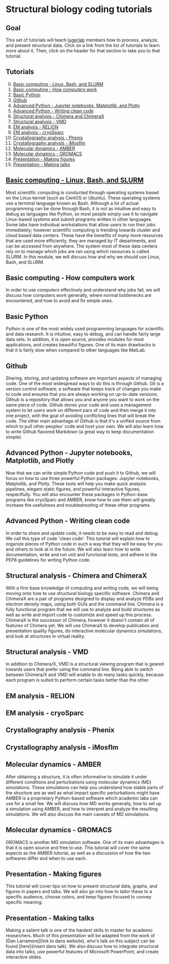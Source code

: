 # Structural biology coding tutorials
## Goal
This set of tutorials will teach [lugerlab](https://lugerlab.org/) members how to process, analyze, and present structural data. Click on a link from the list of tutorials to learn more about it. Then, click on the header for that section to take you to that tutorial.

## Tutorials
0. [Basic computing - Linux, Bash, and SLURM](https://github.io/Luger-Lab/coding-tutorials/#basic-computing---linux-bash-and-slurm)
0. [Basic computing - How computers work](https://github.com/Luger-Lab/coding-tutorials/#basic-computing---how-computers-work)
0. [Basic Python](https://github.com/Luger-Lab/coding-tutorials/#basic-python)
0. [Github](https://github.com/Luger-Lab/coding-tutorials/#github)
0. [Advanced Python - Jupyter notebooks, Matplotlib, and Plotly](https://github.com/Luger-Lab/coding-tutorials/#advanced-python---jupyter-notebooks-matplotlib-and-plotly)
0. [Advanced Python - Writing clean code](https://github.com/Luger-Lab/coding-tutorials/#advanced-python---writing-clean-code)
0. [Structural analysis - Chimera and ChimeraX](https://github.com/Luger-Lab/coding-tutorials/#structural-analysis---chimera-and-chimerax)
0. [Structural analysis - VMD](https://github.com/Luger-Lab/coding-tutorials/#structural-analysis---vmd)
0. [EM analysis - RELION](https://github.com/Luger-Lab/coding-tutorials/#em-analysis---relion)
0. [EM analysis - cryoSparc](https://github.com/Luger-Lab/coding-tutorials/#em-analysis---cryosparc)
0. [Crystallography analysis - Phenix](https://github.com/Luger-Lab/coding-tutorials/#crystallography-analysis---phenix)
0. [Crystallography analysis - iMosflm](https://github.com/Luger-Lab/coding-tutorials/#crystallography-analysis---imosflm)
0. [Molecular dynamics - AMBER](https://github.com/Luger-Lab/coding-tutorials/#molecular-dynamics---amber)
0. [Molecular dynamics - GROMACS](https://github.com/Luger-Lab/coding-tutorials/#molecular-dynamics---gromacs)
0. [Presentation - Making figures](https://github.com/Luger-Lab/coding-tutorials/#presentation---making-figures)
0. [Presentation - Making talks](https://github.com/Luger-Lab/coding-tutorials/#presentation---making-talks)

## [Basic computing - Linux, Bash, and SLURM](https://github.com/Luger-Lab/coding-tutorials/tree/main/basic_computing)
Most scientific computing is conducted through operating systems based on the Linux kernel (such as CentOS or Ubuntu). These operating systems use a terminal language known as Bash. Although a lot of actual programming can be done through Bash, it is not as intuitive and easy to debug as languages like Python, so most people simply use it to navigate Linux-based systems and submit programs written in other languages. Some labs have individual workstations that allow users to run their jobs immediately; however scientific computing is trending towards cluster and cloud based data centers. These have the benefits of many more resources that are used more efficiently, they are managed by IT departments, and can be accessed from anywhere. The system most of these data centers rely on to manage which jobs are ran using which resources is called SLURM. In this module, we will discuss how and why we should use Linux, Bash, and SLURM.

## Basic computing - How computers work
In order to use computers effectively and understand why jobs fail, we will discuss how computers work generally, where normal bottlenecks are encountered, and how to avoid and fix simple ones.

## Basic Python
Python is one of the most widely used programming languages for scientific and data research. It is intuitive, easy to debug, and can handle fairly large data sets. In addition, it is open source, provides modules for most applications, and creates beautiful figures. One of its main drawbacks is that it is fairly slow when compared to other languages like MatLab.

## Github
Sharing, storing, and updating software are important aspects of managing code. One of the most widespread ways to do this is through Github. Git is a version control software; a software that keeps track of changes you make to code and ensures that you are always working on up-to-date versions. Github is a repository that allows you and anyone you want to work on the same piece of code. Github stores your code and uses a management system to let users work on different pars of code and then merge it into one project, with the goal of avoiding conflicting lines that will break the code. The other main advantage of Github is that it's a unified source from which to pull other peoples' code and host your own. We will also learn how to write Github flavored Markdown (a great way to keep documentation simple).

## Advanced Python - Jupyter notebooks, Matplotlib, and Plotly
Now that we can write simple Python code and push it to Github, we will focus on how to use three powerful Python packages: Jupyter notebooks, Matplotlib, and Plotly. These tools will help you make quick analysis pipelines, elegant static figures, and powerful interactive figures, respectfully. You will also encounter these packages in Python-base programs like cryoSparc and AMBER, know how to use them will greatly increase the usefulness and troubleshooting of these other programs.

## Advanced Python - Writing clean code
In order to share and update code, it needs to be easy to read and debug. We call this type of code 'clean code'. This tutorial will explain how to organize pieces of Python code in such a way that they will be easy for you and others to look at in the future. We will also learn how to write documentation, write and run unit and functional tests, and adhere to the PEP8 guidelines for writing Python code.

## Structural analysis - Chimera and ChimeraX
With a firm base knowledge of computing and writing code, we will being moving onto how to use structural biology specific software. Chimera and ChimeraX are a pair of programs designed to display and analyze PDBs and electron density maps, using both GUIs and the command line. Chimera is a fully functional program that we will use to analyze and build structures as well as write and import code to customize and speed up this process. ChimeraX is the successor of Chimera, however it doesn't contain all of features of Chimera yet. We will use ChimeraX to develop publication and presentation quality figures, do interactive molecular dynamics simulations, and look at structures in virtual reality.

## Structural analysis - VMD
In addition to Chimera/X, VMD is a structural viewing program that is geared towards users that prefer using the command line. Being able to switch between Chimera/X and VMD will enable to do many tasks quickly, because each program is suited to perform certain tasks better than the other.

## EM analysis - RELION
## EM analysis - cryoSparc
## Crystallography analysis - Phenix
## Crystallography analysis - iMosflm
## Molecular dynamics - AMBER
After obtaining a structure, it is often informative to simulate it under different conditions and perturbations using molecular dynamics (MD) simulations. These simulations can help you understand how stable parts of the structure are as well as what impact specific perturbations might have. AMBER is a proprietary Python-based software which academic labs can use for a small fee. We will discuss how MD works generally, how to set up a simulation using AMBER, and how to interpret and analyze the resulting simulations. We will also discuss the main caveats of MD simulations.

## Molecular dynamics - GROMACS
GROMACS is another MD simulation software. One of its main advantages is that it is open source and free to use. This tutorial will cover the same aspects as the AMBER tutorial, as well as a discussion of how the two softwares differ and when to use each.

## Presentation - Making figures
This tutorial will cover tips on how to present structural data, graphs, and figures in papers and talks. We will also go into how to tailor these to a specific audience, choose colors, and keep figures focused to convey specific meaning.

## Presentation - Making talks
Making a salient talk is one of the hardest skills to master for academic researchers. Much of this presentation will be adapted from the work of [Dan Larramore](link to dans website), who's talk on this subject can be found [here](insert dans talk). We also discuss how to integrate structural data into talks, use powerful features of Microsoft PowerPoint, and create interactive slides.
